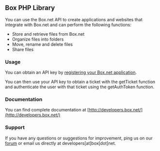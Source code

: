 Box PHP Library
---------------

You can use the Box.net API to create applications and websites that integrate with Box.net and can perform the following functions:

* Store and retrieve files from Box.net
* Organize files into folders
* Move, rename and delete files
* Share files

### Usage ###

You can obtain an API key by [registering your Box.net application](http://www.box.net/developers/services).

You can then use your API key to obtain a ticket with the getTicket function and authenticate the user with that ticket using the getAuthToken function.

### Documentation ###

You can find complete documentation at [http://developers.box.net/](http://developers.box.net/)

### Support ###

If you have any questions or suggestions for improvement, ping us on our [forum](http://forum.developers.box.net/box_developers) or email us directly at developers[at]box[dot]net.